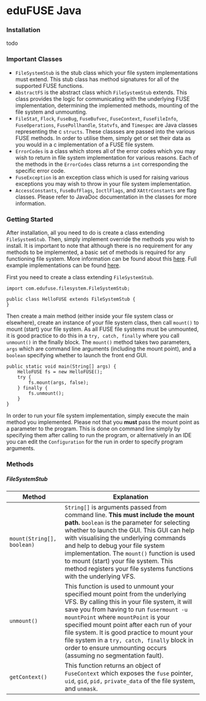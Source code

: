 # eduFUSE Java

### Installation
todo

### Important Classes
- `FileSystemStub` is the stub class which your file system implementations must extend. This stub class has method signatures for all of the supported FUSE functions. 
- `AbstractFS` is the abstract class which `FileSystemStub` extends. This class provides the logic for communicating with the underlying FUSE implementation, determining the implemented methods, mounting of the file system and unmounting. 
- `FileStat`, `Flock`, `FuseBug`, `FuseBufvec`, `FuseContext`, `FuseFileInfo`, `FuseOperations`, `FusePollhandle`, `Statvfs`, and `Timespec` are Java classes representing the c `structs`. These classses are passed into the various FUSE methods. In order to utilise them, simply get or set their data as you would in a c implementation of a FUSE file system.
- `ErrorCodes` is a class which stores all of the error codes which you may wish to return in file system implementation for various reasons. Each of the methods in the `ErrorCodes` class returns a `int` corresponding the specific error code.
- `FuseException` is an exception class which is used for raising various exceptions you may wish to throw in your file system implementation.
- `AccessConstants`, `FuseBufFlags`, `IoctlFlags`, and `XAttrConstants` are flag classes. Please refer to JavaDoc documentation in the classes for more information.

### Getting Started
After installation, all you need to do is create a class extending `FileSystemStub`. Then, simply implement override the methods you wish to install. It is important to note that although there is no requirement for any methods to be implemented, a basic set of methods is required for any functioning file system. More information can be found about this [here](https://github.com/libfuse/libfuse). Full example implementations can be found [here](https://github.com/lukethompsxn/edufuse/tree/master/java/examples/).

First you need to create a class extending `FileSystemStub`.

```
import com.edufuse.filesystem.FileSystemStub;

public class HelloFUSE extends FileSystemStub { 
}
```

Then create a main method (either inside your file system class or elsewhere), create an instance of your file system class, then call `mount()` to mount (start) your file system. As all FUSE file systems must be unmounted, it is good practice to do this in a `try, catch, finally` where you call `unmount()` in the finally block. The `mount()` method takes two parameters, `args` which are command line arguments (including the mount point), and a `boolean` specifying whether to launch the front end GUI.

```
public static void main(String[] args) {
	HelloFUSE fs = new HelloFUSE();
 	try {
   		fs.mount(args, false);
	} finally {
   		fs.unmount();
   	}
}
```
In order to run your file system implementation, simply execute the main method you implemented. Please not that you **must** pass the mount point as a parameter to the program. This is done on command line simply by specifying them after calling to run the program, or alternatively in an IDE you can edit the `Configuration` for the run in order to specify program arguments.   

### Methods
##### FileSystemStub 
 **Method** | **Explanation**
 --- | ---
`mount(String[], boolean)` | `String[]` is arguments passed from command line. **This must include the mount path.** `boolean` is the parameter for selecting whether to launch the GUI. This GUI can help with visualising the underlying commands and help to debug your file system implementation. The `mount()` function is used to mount (start) your file system. This method registers your file systems functions with the underlying VFS. 
| `unmount()` | This function is used to unmount your specified mount point from the underlying VFS. By calling this in your file system, it will save you from having to run `fusermount -u mountPoint` where `mountPoint` is your specified mount point after each run of your file system. It is good practice to mount your file system in a `try, catch, finally` block in order to ensure unmounting occurs (assuming no segmentation fault).
| `getContext()` | This function returns an object of `FuseContext` which exposes the `fuse` pointer, `uid`, `gid`, `pid,` `private_data` of the file system, and `unmask`. 










